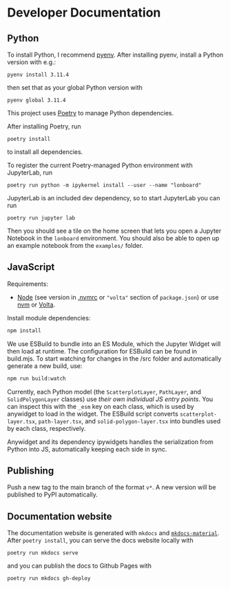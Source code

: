 # Developer Documentation

## Python

To install Python, I recommend [pyenv](https://github.com/pyenv/pyenv). After installing pyenv, install a Python version with e.g.:

```
pyenv install 3.11.4
```

then set that as your global Python version with

```
pyenv global 3.11.4
```

This project uses [Poetry](https://python-poetry.org/) to manage Python dependencies.

After installing Poetry, run

```
poetry install
```

to install all dependencies.

To register the current Poetry-managed Python environment with JupyterLab, run

```
poetry run python -m ipykernel install --user --name "lonboard"
```

JupyterLab is an included dev dependency, so to start JupyterLab you can run

```
poetry run jupyter lab
```

Then you should see a tile on the home screen that lets you open a Jupyter Notebook in the `lonboard` environment. You should also be able to open up an example notebook from the `examples/` folder.

## JavaScript

Requirements:

- [Node](http://nodejs.org/) (see version in [.nvmrc](./.nvmrc) or `"volta"` section of `package.json`) or use [nvm](https://github.com/creationix/nvm) or [Volta](https://volta.sh).

Install module dependencies:

```sh
npm install
```

We use ESBuild to bundle into an ES Module, which the Jupyter Widget will then load at runtime. The configuration for ESBuild can be found in build.mjs. To start watching for changes in the /src folder and automatically generate a new build, use:

```sh
npm run build:watch
```

Currently, each Python model (the `ScatterplotLayer`, `PathLayer`, and `SolidPolygonLayer` classes) use _their own individual JS entry points_. You can inspect this with the `_esm` key on each class, which is used by anywidget to load in the widget. The ESBuild script converts `scatterplot-layer.tsx`, `path-layer.tsx`, and `solid-polygon-layer.tsx` into bundles used by each class, respectively.

Anywidget and its dependency ipywidgets handles the serialization from Python into JS, automatically keeping each side in sync.

## Publishing

Push a new tag to the main branch of the format `v*`. A new version will be published to PyPI automatically.

## Documentation website

The documentation website is generated with `mkdocs` and [`mkdocs-material`](https://squidfunk.github.io/mkdocs-material). After `poetry install`, you can serve the docs website locally with

```
poetry run mkdocs serve
```

and you can publish the docs to Github Pages with

```
poetry run mkdocs gh-deploy
```
